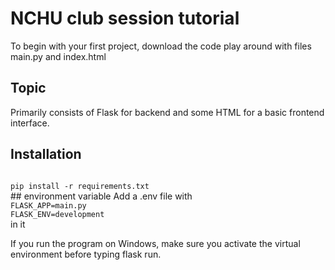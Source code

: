 


# NCHU club session tutorial
To begin with your first project, download the code play around with files main.py and index.html
## Topic
Primarily consists of Flask for backend and some HTML for a basic frontend interface. 
## Installation
<code>
pip install -r requirements.txt
</code>
## environment variable
Add a .env file with 
<code>
FLASK_APP=main.py
FLASK_ENV=development
</code>
in it

If you run the program on Windows, make sure you activate the virtual environment before typing flask run.
